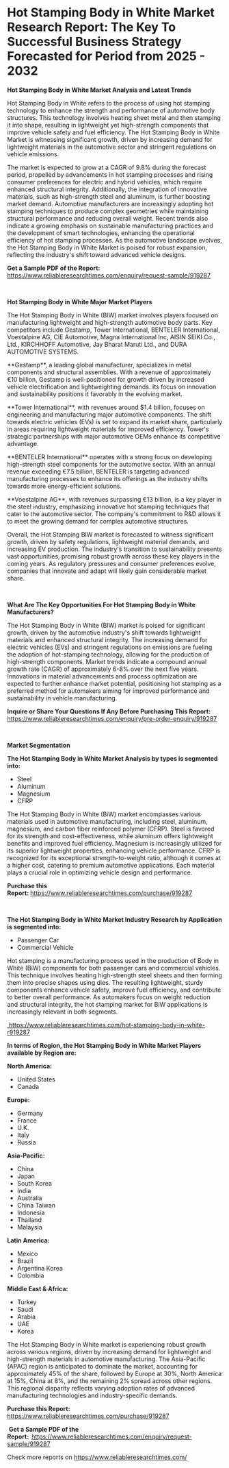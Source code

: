 <p><h1>Hot Stamping Body in White Market Research Report: The Key To Successful Business Strategy Forecasted for Period from 2025 - 2032</h1></p><p><strong>Hot Stamping Body in White Market Analysis and Latest Trends</strong></p>
<p><p>Hot Stamping Body in White refers to the process of using hot stamping technology to enhance the strength and performance of automotive body structures. This technology involves heating sheet metal and then stamping it into shape, resulting in lightweight yet high-strength components that improve vehicle safety and fuel efficiency. The Hot Stamping Body in White Market is witnessing significant growth, driven by increasing demand for lightweight materials in the automotive sector and stringent regulations on vehicle emissions.</p><p>The market is expected to grow at a CAGR of 9.8% during the forecast period, propelled by advancements in hot stamping processes and rising consumer preferences for electric and hybrid vehicles, which require enhanced structural integrity. Additionally, the integration of innovative materials, such as high-strength steel and aluminum, is further boosting market demand. Automotive manufacturers are increasingly adopting hot stamping techniques to produce complex geometries while maintaining structural performance and reducing overall weight. Recent trends also indicate a growing emphasis on sustainable manufacturing practices and the development of smart technologies, enhancing the operational efficiency of hot stamping processes. As the automotive landscape evolves, the Hot Stamping Body in White Market is poised for robust expansion, reflecting the industry's shift toward advanced vehicle designs.</p></p>
<p><strong>Get a Sample PDF of the Report:&nbsp;</strong> <a href="https://www.reliableresearchtimes.com/enquiry/request-sample/919287?utm_campaign=3258&utm_medium=2&utm_source=Github&utm_content=ia&utm_term=07032025&utm_id=hot-stamping-body-in-white">https://www.reliableresearchtimes.com/enquiry/request-sample/919287</a></p>
<p>&nbsp;</p>
<p><strong>Hot Stamping Body in White Major Market Players</strong></p>
<p><p>The Hot Stamping Body in White (BIW) market involves players focused on manufacturing lightweight and high-strength automotive body parts. Key competitors include Gestamp, Tower International, BENTELER International, Voestalpine AG, CIE Automotive, Magna International Inc, AISIN SEIKI Co., Ltd., KIRCHHOFF Automotive, Jay Bharat Maruti Ltd., and DURA AUTOMOTIVE SYSTEMS.</p><p>**Gestamp**, a leading global manufacturer, specializes in metal components and structural assemblies. With a revenue of approximately €10 billion, Gestamp is well-positioned for growth driven by increased vehicle electrification and lightweighting demands. Its focus on innovation and sustainability positions it favorably in the evolving market.</p><p>**Tower International**, with revenues around $1.4 billion, focuses on engineering and manufacturing major automotive components. The shift towards electric vehicles (EVs) is set to expand its market share, particularly in areas requiring lightweight materials for improved efficiency. Tower's strategic partnerships with major automotive OEMs enhance its competitive advantage.</p><p>**BENTELER International** operates with a strong focus on developing high-strength steel components for the automotive sector. With an annual revenue exceeding €7.5 billion, BENTELER is targeting advanced manufacturing processes to enhance its offerings as the industry shifts towards more energy-efficient solutions.</p><p>**Voestalpine AG**, with revenues surpassing €13 billion, is a key player in the steel industry, emphasizing innovative hot stamping techniques that cater to the automotive sector. The company's commitment to R&D allows it to meet the growing demand for complex automotive structures.</p><p>Overall, the Hot Stamping BIW market is forecasted to witness significant growth, driven by safety regulations, lightweight material demands, and increasing EV production. The industry's transition to sustainability presents vast opportunities, promising robust growth across these key players in the coming years. As regulatory pressures and consumer preferences evolve, companies that innovate and adapt will likely gain considerable market share.</p></p>
<p>&nbsp;</p>
<p><strong>What Are The Key Opportunities For Hot Stamping Body in White Manufacturers?</strong></p>
<p><p>The Hot Stamping Body in White (BIW) market is poised for significant growth, driven by the automotive industry's shift towards lightweight materials and enhanced structural integrity. The increasing demand for electric vehicles (EVs) and stringent regulations on emissions are fueling the adoption of hot-stamping technology, allowing for the production of high-strength components. Market trends indicate a compound annual growth rate (CAGR) of approximately 6-8% over the next five years. Innovations in material advancements and process optimization are expected to further enhance market potential, positioning hot stamping as a preferred method for automakers aiming for improved performance and sustainability in vehicle manufacturing.</p></p>
<p><strong>Inquire or Share Your Questions If Any Before Purchasing This Report:</strong> <a href="https://www.reliableresearchtimes.com/enquiry/pre-order-enquiry/919287?utm_campaign=3258&utm_medium=2&utm_source=Github&utm_content=ia&utm_term=07032025&utm_id=hot-stamping-body-in-white">https://www.reliableresearchtimes.com/enquiry/pre-order-enquiry/919287</a></p>
<p>&nbsp;</p>
<p><strong>Market Segmentation</strong></p>
<p><strong>The Hot Stamping Body in White Market Analysis by types is segmented into:</strong></p>
<p><ul><li>Steel</li><li>Aluminum</li><li>Magnesium</li><li>CFRP</li></ul></p>
<p><p>The Hot Stamping Body in White (BiW) market encompasses various materials used in automotive manufacturing, including steel, aluminum, magnesium, and carbon fiber reinforced polymer (CFRP). Steel is favored for its strength and cost-effectiveness, while aluminum offers lightweight benefits and improved fuel efficiency. Magnesium is increasingly utilized for its superior lightweight properties, enhancing vehicle performance. CFRP is recognized for its exceptional strength-to-weight ratio, although it comes at a higher cost, catering to premium automotive applications. Each material plays a crucial role in optimizing vehicle design and performance.</p></p>
<p><strong>Purchase this Report:&nbsp;</strong><a href="https://www.reliableresearchtimes.com/purchase/919287?utm_campaign=3258&utm_medium=2&utm_source=Github&utm_content=ia&utm_term=07032025&utm_id=hot-stamping-body-in-white">https://www.reliableresearchtimes.com/purchase/919287</a></p>
<p>&nbsp;</p>
<p><strong>The Hot Stamping Body in White Market Industry Research by Application is segmented into:</strong></p>
<p><ul><li>Passenger Car</li><li>Commercial Vehicle</li></ul></p>
<p><p>Hot stamping is a manufacturing process used in the production of Body in White (BiW) components for both passenger cars and commercial vehicles. This technique involves heating high-strength steel sheets and then forming them into precise shapes using dies. The resulting lightweight, sturdy components enhance vehicle safety, improve fuel efficiency, and contribute to better overall performance. As automakers focus on weight reduction and structural integrity, the hot stamping market for BiW applications is increasingly relevant in both segments.</p></p>
<p><a href="https://www.reliableresearchtimes.com/hot-stamping-body-in-white-r919287?utm_campaign=3258&utm_medium=2&utm_source=Github&utm_content=ia&utm_term=07032025&utm_id=hot-stamping-body-in-white">&nbsp;https://www.reliableresearchtimes.com/hot-stamping-body-in-white-r919287</a></p>
<p><strong>In terms of Region, the Hot Stamping Body in White Market Players available by Region are:</strong></p>
<p>
    <p> <strong> North America: </strong>
        <ul>
            <li>United States</li>
            <li>Canada</li>
        </ul>
        </p> 
    <p> <strong> Europe: </strong>
        <ul>
            <li>Germany</li>
            <li>France</li>
            <li>U.K.</li>
            <li>Italy</li>
            <li>Russia</li>
        </ul>
        </p> 
    <p> <strong> Asia-Pacific: </strong>
        <ul>
            <li>China</li>
            <li>Japan</li>
            <li>South Korea</li>
            <li>India</li>
            <li>Australia</li>
            <li>China Taiwan</li>
            <li>Indonesia</li>
            <li>Thailand</li>
            <li>Malaysia</li>
        </ul>
        </p> 
    <p> <strong> Latin America: </strong>
        <ul>
            <li>Mexico</li>
            <li>Brazil</li>
            <li>Argentina Korea</li>
            <li>Colombia</li>
        </ul>
        </p> 
    <p> <strong> Middle East & Africa: </strong>
        <ul>
            <li>Turkey</li>
            <li>Saudi</li>
            <li>Arabia</li>
            <li>UAE</li>
            <li>Korea</li>
        </ul>
    </p>
    </p>
<p><p>The Hot Stamping Body in White market is experiencing robust growth across various regions, driven by increasing demand for lightweight and high-strength materials in automotive manufacturing. The Asia-Pacific (APAC) region is anticipated to dominate the market, accounting for approximately 45% of the share, followed by Europe at 30%, North America at 15%, China at 8%, and the remaining 2% spread across other regions. This regional disparity reflects varying adoption rates of advanced manufacturing technologies and industry-specific demands.</p></p>
<p><strong>Purchase this Report: </strong><a href="https://www.reliableresearchtimes.com/purchase/919287?utm_campaign=3258&utm_medium=2&utm_source=Github&utm_content=ia&utm_term=07032025&utm_id=hot-stamping-body-in-white">https://www.reliableresearchtimes.com/purchase/919287</a></p>
<p>&nbsp;<strong>Get a Sample PDF of the Report:&nbsp;&nbsp;</strong><a href="https://www.reliableresearchtimes.com/enquiry/request-sample/919287?utm_campaign=3258&utm_medium=2&utm_source=Github&utm_content=ia&utm_term=07032025&utm_id=hot-stamping-body-in-white">https://www.reliableresearchtimes.com/enquiry/request-sample/919287</a></p>
<p><strong></strong></p>
<p>Check more reports on <a href="https://www.reliableresearchtimes.com/?utm_campaign=3258&utm_medium=2&utm_source=Github&utm_content=ia&utm_term=07032025&utm_id=hot-stamping-body-in-white">https://www.reliableresearchtimes.com/</a></p>